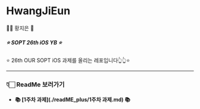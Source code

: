 # HwangJiEun
👧🏻 황지은 🐰

##### ⭐️ SOPT 26th iOS YB ⭐️

⭐️ 26th OUR SOPT iOS 과제를 올리는 레포입니다👆👆⭐️

-----



### 👇🏻 ReadMe 보러가기

- #### 📚 [1주차 과제](./readME_plus/1주차 과제.md) 📚

